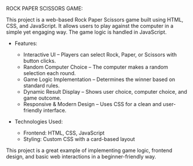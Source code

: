 ROCK PAPER SCISSORS GAME:

This project is a web-based Rock Paper Scissors game built using HTML, CSS, and JavaScript. It allows users to play against the computer in a simple yet engaging way. The game logic is handled in JavaScript.

* Features:

  * Interactive UI – Players can select Rock, Paper, or Scissors with button clicks.
  * Random Computer Choice – The computer makes a random selection each round.
  * Game Logic Implementation – Determines the winner based on standard rules.
  * Dynamic Result Display – Shows user choice, computer choice, and game outcome.
  * Responsive & Modern Design – Uses CSS for a clean and user-friendly interface.

* Technologies Used:

  * Frontend: HTML, CSS, JavaScript
  * Styling: Custom CSS with a card-based layout

This project is a great example of implementing game logic, frontend design, and basic web interactions in a beginner-friendly way. 
